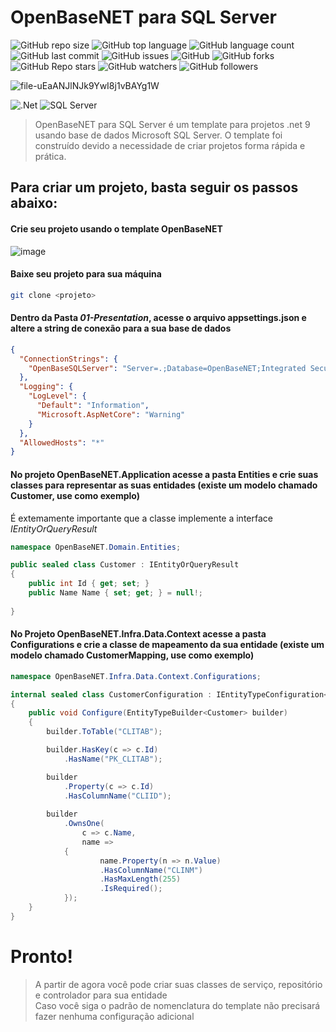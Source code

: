 # OpenBaseNET para SQL Server
![GitHub repo size](https://img.shields.io/github/repo-size/britors/OpenBaseNETSqlServer)
![GitHub top language](https://img.shields.io/github/languages/top/britors/OpenBaseNETSqlServer)
![GitHub language count](https://img.shields.io/github/languages/count/britors/OpenBaseNETSqlServer)
![GitHub last commit](https://img.shields.io/github/last-commit/britors/OpenBaseNETSqlServer)
![GitHub issues](https://img.shields.io/github/issues/britors/OpenBaseNETSqlServer)
![GitHub](https://img.shields.io/github/license/britors/OpenBaseNETSqlServer)
![GitHub forks](https://img.shields.io/github/forks/britors/OpenBaseNETSqlServer?style=social)
![GitHub Repo stars](https://img.shields.io/github/stars/britors/OpenBaseNETSqlServer?style=social)
![GitHub watchers](https://img.shields.io/github/watchers/britors/OpenBaseNETSqlServer?style=social)
![GitHub followers](https://img.shields.io/github/followers/britors?style=social)

![file-uEaANJlNJk9YwI8j1vBAYg1W](https://github.com/britors/OpenBaseNETSqlServer/assets/183213/a69c95be-d9ff-494f-baa7-2c7baed0f0a3)

![.Net](https://img.shields.io/badge/.NET-5C2D91?style=for-the-badge&logo=.net&logoColor=white)
![SQL Server](https://img.shields.io/badge/SQL%20Server-CC2927?style=for-the-badge&logo=microsoft-sql-server&logoColor=white)



> OpenBaseNET para SQL Server é um template para projetos .net 9 usando base de dados Microsoft SQL Server.
O template foi construído devido a necessidade de criar projetos  forma rápida e prática.

## Para criar um projeto, basta seguir os passos abaixo:

#### Crie seu projeto usando o template OpenBaseNET <br/>
![image](https://github.com/britors/OpenBaseNETSqlServer/assets/183213/aaade65c-e31e-4dfb-ac4f-2d3e85e2d8a5)


#### Baixe seu projeto para sua máquina <br/>
```bash
git clone <projeto>
```
#### Dentro da Pasta _01-Presentation_, acesse o arquivo appsettings.json e altere a string de conexão para a sua base de dados <br/>
```json
{
  "ConnectionStrings": {
    "OpenBaseSQLServer": "Server=.;Database=OpenBaseNET;Integrated Security=True;TrustServerCertificate=True;"
  },
  "Logging": {
    "LogLevel": {
      "Default": "Information",
      "Microsoft.AspNetCore": "Warning"
    }
  },
  "AllowedHosts": "*"
}
```
#### No projeto OpenBaseNET.Application acesse a pasta Entities e crie suas classes para representar as suas entidades (existe um modelo chamado Customer, use como exemplo) <br/>
   É extemamente importante que a classe implemente a interface _IEntityOrQueryResult_ <br/>
```csharp
namespace OpenBaseNET.Domain.Entities;

public sealed class Customer : IEntityOrQueryResult
{
    public int Id { get; set; }
    public Name Name { set; get; } = null!;
 
}
```
#### No Projeto OpenBaseNET.Infra.Data.Context acesse a pasta Configurations e crie a classe de mapeamento da sua entidade (existe um modelo chamado CustomerMapping, use como exemplo) <br/>
```csharp
namespace OpenBaseNET.Infra.Data.Context.Configurations;

internal sealed class CustomerConfiguration : IEntityTypeConfiguration<Customer>
{
    public void Configure(EntityTypeBuilder<Customer> builder)
    {
        builder.ToTable("CLITAB");

        builder.HasKey(c => c.Id)
            .HasName("PK_CLITAB");

        builder
            .Property(c => c.Id)
            .HasColumnName("CLIID");
        
        builder
            .OwnsOne(
                c => c.Name, 
                name =>
            {
                    name.Property(n => n.Value)
                    .HasColumnName("CLINM")
                    .HasMaxLength(255)
                    .IsRequired();
            });
    }
}
```

# Pronto!
>A partir de agora você pode criar suas classes de serviço, repositório e controlador para sua entidade <br/>
Caso você siga o padrão de nomenclatura do template não precisará fazer nenhuma configuração adicional <br/>
